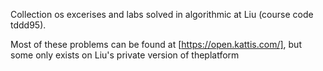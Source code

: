 Collection os excerises and labs solved in algorithmic at Liu (course code tddd95).

Most of these problems can be found at [https://open.kattis.com/],
but some only exists on Liu's private version of theplatform
